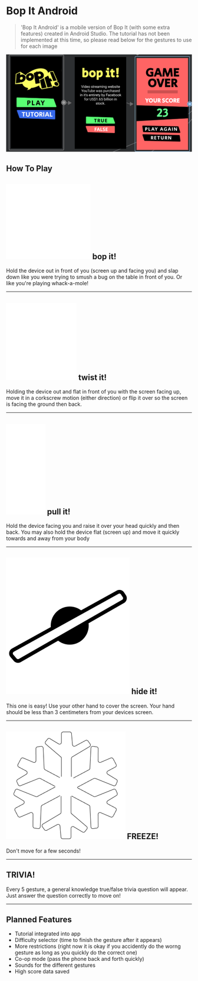 # Bop It Android
> 'Bop It Android' is a mobile version of Bop It (with some extra features) created in Android Studio.
The tutorial has not been implemented at this time, so please read below for the gestures to use for each image

![bop it app screens](screen.PNG)

## How To Play
## ![bopping arrow](app/src/main/res/drawable/bop_arrow.png) **bop it!**
Hold the device out in front of you (screen up and facing you) and slap down like you were trying
to smush a bug on the table in front of you. Or like you're playing whack-a-mole!

---
## ![twisting arrow](app/src/main/res/drawable/twist_arrow.png) **twist it!**
Holding the device out and flat in front of you with the screen facing up, 
move it in a corkscrew motion (either direction) or flip it over so the screen is facing the ground then back.
 
---
## ![pull arrow](app/src/main/res/drawable/pull_arrow.png) **pull it!**
Hold the device facing you and raise it over your head quickly and then back. You may also
hold the device flat (screen up) and move it quickly towards and away from your body

---
## ![eye crossed out](app/src/main/res/drawable/hide_it_icon.png) **hide it!**
This one is easy! Use your other hand to cover the screen. Your hand should be
less than 3 centimeters from your devices screen.

---
## ![snowflake](app/src/main/res/drawable/freeze.png) **FREEZE!**
Don't move for a few seconds!

---
## **TRIVIA!**
Every 5 gesture, a general knowledge true/false trivia question
will appear. Just answer the question correctly to move on!

---

## Planned Features
- Tutorial integrated into app
- Difficulty selector (time to finish the gesture after it appears)
- More restrictions (right now it is okay if you accidently do the worng gesture as long as you quickly do the correct one)
- Co-op mode (pass the phone back and forth quickly)
- Sounds for the different gestures
- High score data saved
